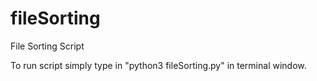 # fileSorting
File Sorting Script

To run script simply type in "python3 fileSorting.py" in terminal window.
